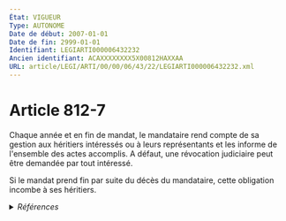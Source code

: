 ```yaml
---
État: VIGUEUR
Type: AUTONOME
Date de début: 2007-01-01
Date de fin: 2999-01-01
Identifiant: LEGIARTI000006432232
Ancien identifiant: ACAXXXXXXXX5X00812HAXXAA
URL: article/LEGI/ARTI/00/00/06/43/22/LEGIARTI000006432232.xml
---
```


<h1>Article 812-7</h1>

Chaque année et en fin de mandat, le mandataire rend compte de sa gestion aux
héritiers intéressés ou à leurs représentants et les informe de l'ensemble des
actes accomplis. A défaut, une révocation judiciaire peut être demandée par tout
intéressé.<br />

Si le mandat prend fin par suite du décès du mandataire, cette obligation
incombe à ses héritiers.


<details>
  <summary><em>Références</em></summary>

  <h2>Articles faisant référence à l'article</h2>
  
  <ul>
    <li>
      <a href="https://legal.tricoteuses.fr//redirection/LEGIARTI000006284835?vers=git&vers=legifrance">LOI n° 2006-728 du 23 juin 2006 portant réforme des successions et des libéralités - article 1 ENTIEREMENT_MODIF</a> CREATION cible
    </li>
  </ul>
  
  <h2>Références faites par l'article</h2>
  
  <ul>
    <li>
      CODIFICATION source Loi 1803-04-19
    </li>
    <li>
      2006-06-23 CREATION source <a href="https://legal.tricoteuses.fr//redirection/LEGIARTI000006284835?vers=git&vers=legifrance">LOI n° 2006-728 du 23 juin 2006 portant réforme des successions et des libéralités - article 1 ENTIEREMENT_MODIF</a>
    </li>
  </ul>
</details>
